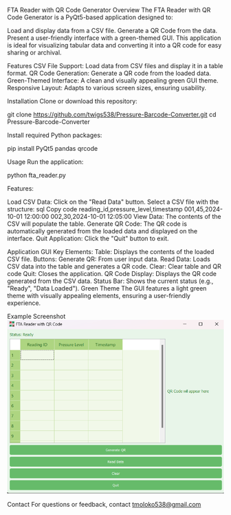 FTA Reader with QR Code Generator
Overview
The FTA Reader with QR Code Generator is a PyQt5-based application designed to:

Load and display data from a CSV file.
Generate a QR Code from the data.
Present a user-friendly interface with a green-themed GUI.
This application is ideal for visualizing tabular data and converting it into a QR code for easy sharing or archival.

Features
CSV File Support: Load data from CSV files and display it in a table format.
QR Code Generation: Generate a QR code from the loaded data.
Green-Themed Interface: A clean and visually appealing green GUI theme.
Responsive Layout: Adapts to various screen sizes, ensuring usability.

Installation
Clone or download this repository:

git clone https://github.com/twigs538/Pressure-Barcode-Converter.git
cd Pressure-Barcode-Converter

Install required Python packages:

pip install PyQt5 pandas qrcode

Usage
Run the application:

python fta_reader.py

Features:

Load CSV Data:
Click on the "Read Data" button.
Select a CSV file with the structure:
sql
Copy code
reading_id,pressure_level,timestamp
001,45,2024-10-01 12:00:00
002,30,2024-10-01 12:05:00
View Data:
The contents of the CSV will populate the table.
Generate QR Code:
The QR code is automatically generated from the loaded data and displayed on the interface.
Quit Application:
Click the "Quit" button to exit.

Application GUI
Key Elements:
Table: Displays the contents of the loaded CSV file.
Buttons:
Generate QR: From user input data.
Read Data: Loads CSV data into the table and generates a QR code.
Clear: Clear table and QR code
Quit: Closes the application.
QR Code Display: Displays the QR code generated from the CSV data.
Status Bar: Shows the current status (e.g., "Ready", "Data Loaded").
Green Theme
The GUI features a light green theme with visually appealing elements, ensuring a user-friendly experience.

Example Screenshot
![alt text](image.png)


Contact
For questions or feedback, contact tmoloko538@gmail.com